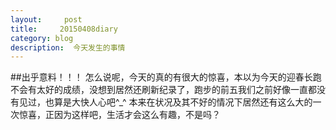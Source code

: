 ```yaml
---
layout:     post
title:     20150408diary
category: blog
description:  今天发生的事情
---
```


##出乎意料！！！
    怎么说呢，今天的真的有很大的惊喜，本以为今天的迎春长跑不会有太好的成绩，没想到居然还刷新纪录了，跑步的前五我们之前好像一直都没有见过，也算是大快人心吧^_^
本来在状况及其不好的情况下居然还有这么大的一次惊喜，正因为这样吧，生活才会这么有趣，不是吗？